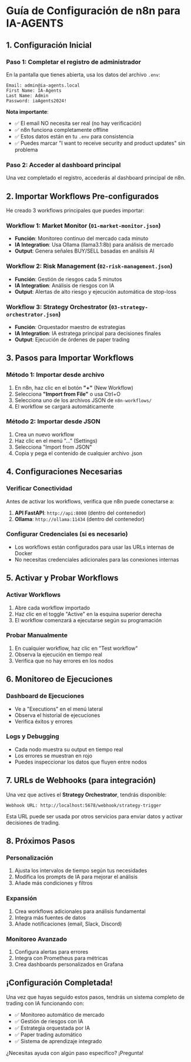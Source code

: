 # Guía de Configuración de n8n para IA-AGENTS

## 1. Configuración Inicial

### Paso 1: Completar el registro de administrador
En la pantalla que tienes abierta, usa los datos del archivo `.env`:

```
Email: admin@ia-agents.local
First Name: IA-Agents
Last Name: Admin
Password: iaAgents2024!
```

**Nota importante**: 
- ✅ El email NO necesita ser real (no hay verificación)
- ✅ n8n funciona completamente offline
- ✅ Estos datos están en tu `.env` para consistencia
- ✅ Puedes marcar "I want to receive security and product updates" sin problema

### Paso 2: Acceder al dashboard principal
Una vez completado el registro, accederás al dashboard principal de n8n.

## 2. Importar Workflows Pre-configurados

He creado 3 workflows principales que puedes importar:

### Workflow 1: Market Monitor (`01-market-monitor.json`)
- **Función**: Monitoreo continuo del mercado cada minuto
- **IA Integration**: Usa Ollama (llama3.1:8b) para análisis de mercado
- **Output**: Genera señales BUY/SELL basadas en análisis AI

### Workflow 2: Risk Management (`02-risk-management.json`)
- **Función**: Gestión de riesgos cada 5 minutos
- **IA Integration**: Análisis de riesgos con IA
- **Output**: Alertas de alto riesgo y ejecución automática de stop-loss

### Workflow 3: Strategy Orchestrator (`03-strategy-orchestrator.json`)
- **Función**: Orquestador maestro de estrategias
- **IA Integration**: IA estratega principal para decisiones finales
- **Output**: Ejecución de órdenes de paper trading

## 3. Pasos para Importar Workflows

### Método 1: Importar desde archivo
1. En n8n, haz clic en el botón **"+"** (New Workflow)
2. Selecciona **"Import from File"** o usa Ctrl+O
3. Selecciona uno de los archivos JSON de `n8n-workflows/`
4. El workflow se cargará automáticamente

### Método 2: Importar desde JSON
1. Crea un nuevo workflow
2. Haz clic en el menú "..." (Settings)
3. Selecciona "Import from JSON"
4. Copia y pega el contenido de cualquier archivo .json

## 4. Configuraciones Necesarias

### Verificar Conectividad
Antes de activar los workflows, verifica que n8n puede conectarse a:

1. **API FastAPI**: `http://api:8000` (dentro del contenedor)
2. **Ollama**: `http://ollama:11434` (dentro del contenedor)

### Configurar Credenciales (si es necesario)
- Los workflows están configurados para usar las URLs internas de Docker
- No necesitas credenciales adicionales para las conexiones internas

## 5. Activar y Probar Workflows

### Activar Workflows
1. Abre cada workflow importado
2. Haz clic en el toggle "Active" en la esquina superior derecha
3. El workflow comenzará a ejecutarse según su programación

### Probar Manualmente
1. En cualquier workflow, haz clic en "Test workflow"
2. Observa la ejecución en tiempo real
3. Verifica que no hay errores en los nodos

## 6. Monitoreo de Ejecuciones

### Dashboard de Ejecuciones
- Ve a "Executions" en el menú lateral
- Observa el historial de ejecuciones
- Verifica éxitos y errores

### Logs y Debugging
- Cada nodo muestra su output en tiempo real
- Los errores se muestran en rojo
- Puedes inspeccionar los datos que fluyen entre nodos

## 7. URLs de Webhooks (para integración)

Una vez que actives el **Strategy Orchestrator**, tendrás disponible:

```
Webhook URL: http://localhost:5678/webhook/strategy-trigger
```

Esta URL puede ser usada por otros servicios para enviar datos y activar decisiones de trading.

## 8. Próximos Pasos

### Personalización
1. Ajusta los intervalos de tiempo según tus necesidades
2. Modifica los prompts de IA para mejorar el análisis
3. Añade más condiciones y filtros

### Expansión
1. Crea workflows adicionales para análisis fundamental
2. Integra más fuentes de datos
3. Añade notificaciones (email, Slack, Discord)

### Monitoreo Avanzado
1. Configura alertas para errores
2. Integra con Prometheus para métricas
3. Crea dashboards personalizados en Grafana

## ¡Configuración Completada!

Una vez que hayas seguido estos pasos, tendrás un sistema completo de trading con IA funcionando con:

- ✅ Monitoreo automático de mercado
- ✅ Gestión de riesgos con IA
- ✅ Estrategia orquestada por IA
- ✅ Paper trading automático
- ✅ Sistema de aprendizaje integrado

¿Necesitas ayuda con algún paso específico? ¡Pregunta!
